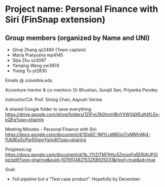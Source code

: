 
# Project name: Personal Finance with Siri (FinSnap extension) 

## Group members (organized by Name and UNI)
- Qinqi Zhang qz2490 (Team captain)
- Maria Pratyusha mp4145
- Sijia Zhu sz3097
- Yanqing Wang yw3974
- Yixing Tu yt2830

Emails <UNI> @ columbia.edu

Accenture mentor & co-mentors: Dr Bhushan, Surajit Sen, Priyanka Pandey

Instructor/CA: Prof. Sining Chen, Aayush Verma





A shared Google folder to save everything: https://drive.google.com/drive/folders/1ZIFys7AGhmHBnYXWVdXEuK4fLEe-kQEg?usp=sharing  

Meeting Minutes - Personal Finance with Siri: https://docs.google.com/document/d/1Ds8Z-1MYLrd8RGzI7xMNfnMj4-fUk8Ep5cPw50jgwYg/edit?usp=sharing 

ProgressLog: https://docs.google.com/document/d/1b_YfrZlTM7IHtu5ZmooFq5ERiAUPGlpz/edit?usp=sharing&ouid=107651482153258925031&rtpof=true&sd=true 

Goal:
- Full pipeline but a “Test case product”. Hopefully by December. 
